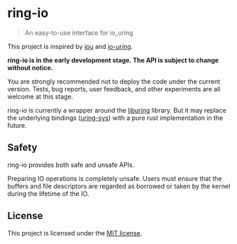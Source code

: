 # ring-io

> An easy-to-use interface for io_uring

This project is inspired by [iou](https://crates.io/crates/iou) and [io-uring](https://crates.io/crates/io-uring).

**ring-io is in the early development stage. The API is subject to change without notice.**

You are strongly recommended not to deploy the code under the current version. Tests, bug reports, user feedback, and other experiments are all welcome at this stage.

ring-io is currently a wrapper around the [liburing](https://git.kernel.dk/cgit/liburing/) library. But it may replace the underlying bindings ([uring-sys](https://crates.io/crates/uring-sys)) with a pure rust implementation in the future.

## Safety

ring-io provides both safe and unsafe APIs.

Preparing IO operations is completely unsafe. Users must ensure that the buffers and file descriptors are regarded as borrowed or taken by the kernel during the lifetime of the IO.

## License

This project is licensed under the [MIT license].

[MIT license]: https://github.com/Nugine/ring-io/blob/main/LICENSE
